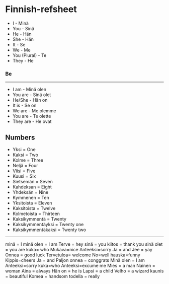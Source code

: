# Finnish-refsheet

- I - Minä
- You - Sinä
- He - Hän
- She - Hän
- It - Se
- We - Me
- You (Plural) - Te
- They - He

### Be
--------
- I am - Minä olen
- You are - Sinä olet
- He/She - Hän on
- It is - Se on
- We are - Me olemme
- You are - Te olette
- They are - He ovat


## Numbers

- Yksi = One
- Kaksi = Two
- Kolme = Three
- Neljä = Four
- Viisi = Five
- Kuusi = Six
- Sietsemän = Seven
- Kahdeksan = Eight
- Yhdeksän = Nine
- Kymmenen = Ten
- Yksitoista = Eleven
- Kaksitoista = Twelve
- Kolmetoista = Thirteen
- Kaksikymmentä = Twenty
- Kaksikymmentäyksi = Twenty one
- Kaksikymmentäkaksi = Twenty two


--------


minä = I
minä olen = I am
Terve = hey
sinä = you
kiitos = thank you
sinä olet = you are
kuka= who
Mukava=nice
Anteeksi=sorry
Ja = and
Jee = yay
Onnea = good luck
Tervetuloa= welcome
No=well
hauska=funny
Kippis=cheers
Ja = and
Paljon onnea = conggrats 
Minä olen = I am
Anteeksi=sorry
kuka=who
Anteeksi=excume me
Mies = a man
Nainen = woman
Aina = always
Hän on = he is
Lapsi = a child
Velho = a wizard
kaunis = beautiful
Komea = handsom 
todella = really



 

